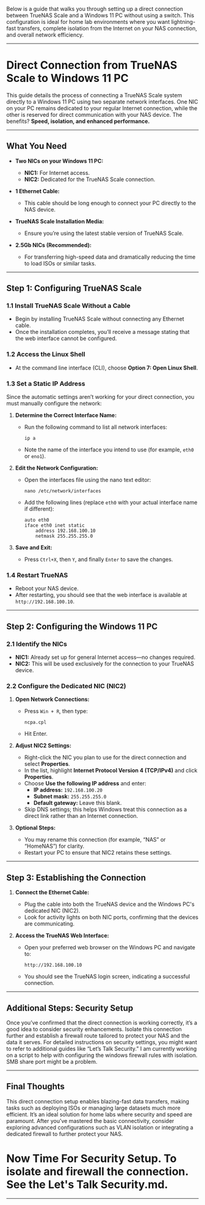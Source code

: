 Below is a guide that walks you through setting up a direct connection between TrueNAS Scale and a Windows 11 PC without using a switch. This configuration is ideal for home lab environments where you want lightning-fast transfers, complete isolation from the Internet on your NAS connection, and overall network efficiency.

---

# Direct Connection from TrueNAS Scale to Windows 11 PC

This guide details the process of connecting a TrueNAS Scale system directly to a Windows 11 PC using two separate network interfaces. One NIC on your PC remains dedicated to your regular Internet connection, while the other is reserved for direct communication with your NAS device. The benefits? **Speed, isolation, and enhanced performance.**

---

## What You Need

- **Two NICs on your Windows 11 PC:**  
  - **NIC1:** For Internet access.  
  - **NIC2:** Dedicated for the TrueNAS Scale connection.

- **1 Ethernet Cable:**  
  - This cable should be long enough to connect your PC directly to the NAS device.

- **TrueNAS Scale Installation Media:**  
  - Ensure you’re using the latest stable version of TrueNAS Scale.

- **2.5Gb NICs (Recommended):**  
  - For transferring high-speed data and dramatically reducing the time to load ISOs or similar tasks.

---

## Step 1: Configuring TrueNAS Scale

### 1.1 Install TrueNAS Scale Without a Cable  
- Begin by installing TrueNAS Scale without connecting any Ethernet cable.  
- Once the installation completes, you’ll receive a message stating that the web interface cannot be configured.

### 1.2 Access the Linux Shell  
- At the command line interface (CLI), choose **Option 7: Open Linux Shell**.

### 1.3 Set a Static IP Address  
Since the automatic settings aren’t working for your direct connection, you must manually configure the network:
  
1. **Determine the Correct Interface Name:**  
   - Run the following command to list all network interfaces:
     ```
     ip a
     ```
   - Note the name of the interface you intend to use (for example, `eth0` or `eno1`).

2. **Edit the Network Configuration:**  
   - Open the interfaces file using the nano text editor:
     ```
     nano /etc/network/interfaces
     ```
   - Add the following lines (replace `eth0` with your actual interface name if different):
     ```
     auto eth0
     iface eth0 inet static
         address 192.168.100.10
         netmask 255.255.255.0
     ```
3. **Save and Exit:**  
   - Press `Ctrl+X`, then `Y`, and finally `Enter` to save the changes.

### 1.4 Restart TrueNAS  
- Reboot your NAS device.  
- After restarting, you should see that the web interface is available at `http://192.168.100.10`.

---

## Step 2: Configuring the Windows 11 PC

### 2.1 Identify the NICs  
- **NIC1:** Already set up for general Internet access—no changes required.  
- **NIC2:** This will be used exclusively for the connection to your TrueNAS device.

### 2.2 Configure the Dedicated NIC (NIC2)  
1. **Open Network Connections:**  
   - Press `Win + R`, then type:
     ```
     ncpa.cpl
     ```
   - Hit Enter.

2. **Adjust NIC2 Settings:**  
   - Right-click the NIC you plan to use for the direct connection and select **Properties**.
   - In the list, highlight **Internet Protocol Version 4 (TCP/IPv4)** and click **Properties**.
   - Choose **Use the following IP address** and enter:
     - **IP address:** `192.168.100.20`
     - **Subnet mask:** `255.255.255.0`
     - **Default gateway:** Leave this blank.
   - Skip DNS settings; this helps Windows treat this connection as a direct link rather than an Internet connection.

3. **Optional Steps:**  
   - You may rename this connection (for example, “NAS” or “HomeNAS”) for clarity.
   - Restart your PC to ensure that NIC2 retains these settings.

---

## Step 3: Establishing the Connection

1. **Connect the Ethernet Cable:**  
   - Plug the cable into both the TrueNAS device and the Windows PC's dedicated NIC (NIC2).  
   - Look for activity lights on both NIC ports, confirming that the devices are communicating.

2. **Access the TrueNAS Web Interface:**  
   - Open your preferred web browser on the Windows PC and navigate to:
     ```
     http://192.168.100.10
     ```
   - You should see the TrueNAS login screen, indicating a successful connection.

---

## Additional Steps: Security Setup

Once you’ve confirmed that the direct connection is working correctly, it’s a good idea to consider security enhancements. Isolate this connection further and establish a firewall route tailored to protect your NAS and the data it serves. For detailed instructions on security settings, you might want to refer to additional guides like “Let’s Talk Security.”
I am currently working on a script to help with configuring the windows firewall rules with isolation. SMB share port might be a problem.

---

## Final Thoughts

This direct connection setup enables blazing-fast data transfers, making tasks such as deploying ISOs or managing large datasets much more efficient. It’s an ideal solution for home labs where security and speed are paramount. After you’ve mastered the basic connectivity, consider exploring advanced configurations such as VLAN isolation or integrating a dedicated firewall to further protect your NAS.

# Now Time For Security Setup. To isolate and firewall the connection. See the Let's Talk Security.md.
---







